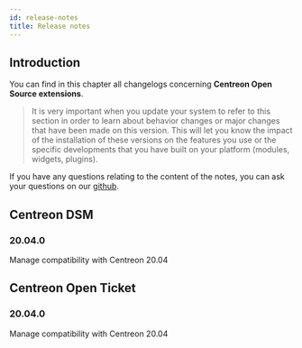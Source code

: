 ```yaml
---
id: release-notes
title: Release notes
---
```


## Introduction

You can find in this chapter all changelogs concerning **Centreon Open Source extensions**.

> It is very important when you update your system to refer to this section in
> order to learn about behavior changes or major changes that have been made on
> this version. This will let you know the impact of the installation of these
> versions on the features you use or the specific developments that you have
> built on your platform (modules, widgets, plugins).

If you have any questions relating to the content of the notes, you can ask your
questions on our [github](https://github.com/centreon/centreon).

## Centreon DSM

### 20.04.0

Manage compatibility with Centreon 20.04

## Centreon Open Ticket

### 20.04.0

Manage compatibility with Centreon 20.04
